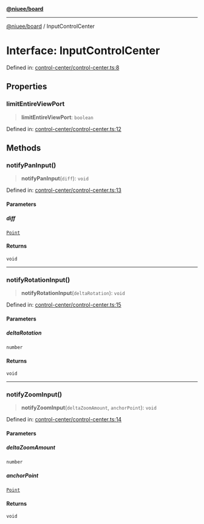 [**@niuee/board**](../README.md)

***

[@niuee/board](../globals.md) / InputControlCenter

# Interface: InputControlCenter

Defined in: [control-center/control-center.ts:8](https://github.com/niuee/board/blob/cc09a87e934160adef876c4e11d51fd97e78653d/src/control-center/control-center.ts#L8)

## Properties

### limitEntireViewPort

> **limitEntireViewPort**: `boolean`

Defined in: [control-center/control-center.ts:12](https://github.com/niuee/board/blob/cc09a87e934160adef876c4e11d51fd97e78653d/src/control-center/control-center.ts#L12)

## Methods

### notifyPanInput()

> **notifyPanInput**(`diff`): `void`

Defined in: [control-center/control-center.ts:13](https://github.com/niuee/board/blob/cc09a87e934160adef876c4e11d51fd97e78653d/src/control-center/control-center.ts#L13)

#### Parameters

##### diff

[`Point`](../type-aliases/Point.md)

#### Returns

`void`

***

### notifyRotationInput()

> **notifyRotationInput**(`deltaRotation`): `void`

Defined in: [control-center/control-center.ts:15](https://github.com/niuee/board/blob/cc09a87e934160adef876c4e11d51fd97e78653d/src/control-center/control-center.ts#L15)

#### Parameters

##### deltaRotation

`number`

#### Returns

`void`

***

### notifyZoomInput()

> **notifyZoomInput**(`deltaZoomAmount`, `anchorPoint`): `void`

Defined in: [control-center/control-center.ts:14](https://github.com/niuee/board/blob/cc09a87e934160adef876c4e11d51fd97e78653d/src/control-center/control-center.ts#L14)

#### Parameters

##### deltaZoomAmount

`number`

##### anchorPoint

[`Point`](../type-aliases/Point.md)

#### Returns

`void`
